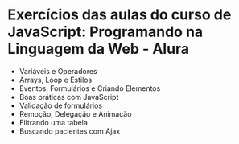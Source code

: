 # Exercícios das aulas do curso de JavaScript: Programando na Linguagem da Web - Alura

<ul>
  <li>Variáveis e Operadores</li>
  <li>Arrays, Loop e Estilos</li>
  <li>Eventos, Formulários e Criando Elementos</li>
  <li>Boas práticas com JavaScript</li>
  <li>Validação de formulários</li>
  <li>Remoção, Delegação e Animação</li>
  <li>Filtrando uma tabela</li>
  <li>Buscando pacientes com Ajax</li>
</ul>
